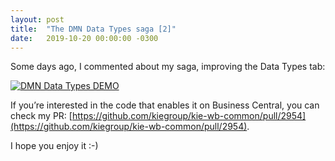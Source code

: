```yaml
---
layout: post
title:  "The DMN Data Types saga [2]"
date:   2019-10-20 00:00:00 -0300
---
```


Some days ago, I commented about my saga, improving the Data Types tab:

[![DMN Data Types DEMO](/assets/the-dmn-data-types-saga-after.gif "DMN Data Types DEMO")](/assets/the-dmn-data-types-saga-after.gif)

If you’re interested in the code that enables it on Business Central, you can check my PR:
[https://github.com/kiegroup/kie-wb-common/pull/2954](https://github.com/kiegroup/kie-wb-common/pull/2954).

I hope you enjoy it :-)
